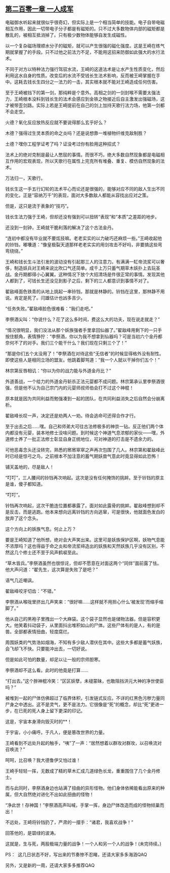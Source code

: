 ## [第二百零一章 一人成军](https://www.xxbiquge.com/11_11207/8934211.html)


  电磁御水听起来就很似乎很奇幻，但实际上是一个相当简单的技能。电子自带电磁相互作用，因此一切带电子分子都是有磁矩的。只不过大多数物体内部的磁矩都是散乱的，被相互抵消掉了。只有极少数物体能够自发生成磁性。

  以一个复杂磁场理顺水分子的磁矩，就可以产生很强的磁化强度。这是王崎在练气期就掌握了的手段。只不过他之前法力不足，不能用这招来防御如此强大的水行法术。

  不同于对方以特种法力强行驾驭水流，王崎的这道法术是让水产生性质变化，然后利用这水自身的性质。改变后的水流不受钱长生法术影响，反而被王崎掌握在手中。这耗去钱长生四分之一法力的一击，其实根本就不能对王崎造成任何伤害。

  至于王崎被挡下的第一剑，那纯粹是个意外。高相之剑的一剑封喉不需要太强法力，王崎根本没料到钱长生的法术会感应到金铁之物接近后自主激发出强磁场，这才被带歪剑路。实际上若是王崎提前在自己的剑上加持天歌行法力场，他第一剑都不会走空。

  火德？氧化反应放热反应就不要说得那么玄乎好么？

  木德？强得过生灵本质的命之炎吗？还是说想靠一堆植物纤维克敌制胜？

  土德？嘿你工程学证考了吗？证没考过你有脸用这种招式？

  法术上的绝对克制是最让人憋屈的事情。而很不巧，绝大多数自然现象都是电磁相互作用的宏观表现，所以天歌行在属性上完克所有堆叠、重复、模仿自然现象的法术。

  万法归一，天歌行。

  钱长生这一手五行幻轮的法术平心而论还是很强的，能够对应不同的敌人生出不同的变化，正是“容纳万千”的表现，面对大多数敌人都能从容找出应对之策。

  但是，这只是流于表象的“技巧”。

  钱长生法力强于王崎，但却还没有强到可以扭转“表现”和“本质”之差距的地步。

  还没到一刻钟，王崎就干脆利落的解决了这个古法金丹。

  “连初中都没有毕业就不要炫技嘛。老老实实的以力破巧还麻烦一些。”王崎收起他的铃铛，嘟囔道：“像皇极裂天道那样老老实实的用剑攻击不好吗，非要搞这些弯弯绕绕。”

  王崎和钱长生斗法引发的波动没有引起那三人的注意力。有满满一缸帝流浆可以奢侈，制造妖兵对王崎来说比吹口气还简单。成千上万只蓄气期草木妖扑上去玩圣战。金丹期都得小心翼翼。这种情况下放个大招清场是件很正常的事情。发现其他人都到了，可钱长生还没见到影子之后，剩下的三人都意识到事情不对了。

  翟敌峰面色铁青的从地上挑起一串铃铛，那就是林静的。铃铛在这里，那林静不用说。肯定是死了。闫雄估计也凶多吉少。

  “任务失败。”翟敌峰脸色很难看：“我们走吧。”

  李祭酒尖叫：“你说什么？花了这么多时间，费这么大的功夫，现在说走就走？”

  “情况很明显，我们没法从那个妖族强者手里拿回仙器了。”翟敌峰用剩下的一只手按住额角，表情狰狞：“李祭酒，你以为我不想拿到仙器吗？可是当初六个金丹都奈何不了的对手。我们三个能干什么？我们现在只剩三个了！”

  “那是你们五个太没用了！”李祭酒在对待这些“无信者”的时候显得格外没有耐性。即使这些人是相同立场的盟友。他跳着脚骂道：“我一个人就以干掉你们五个！”

  林宗第反唇相讥：“你以为你的战力能与外道金丹比？”

  外道善战，一个给力的外道金丹斩杀正法元婴都不成问题。林宗第承认里李祭酒很强，但是他不认为自己宗门内的元婴师叔师伯会打不过这个神棍！

  原本就是因为共同利益而勉强凑到一起的团队，在共同利益消失之后自然会分崩离析。

  翟敌峰长叹一声，决定还是劝两人一劝。待会逃命可还得合作才行。

  至于出去之后……嘿。自己和师弟大可往古法修极多的神京一钻。反正他们两个体内都没有元婴，装本地修士没啥问题。到时候这个神道气息浓郁的家伙——嘿，外道修士养了一批正法修士彰显自身正统地位，可对神道的打击是不遗余力的。

  可他恶毒念头还没转完，熟悉的窸窸窣窣之声再次包围了几人。林宗第和翟敌峰此时已经是惊弓之鸟，之前根本不加注意的蓄气期妖兽气意此时竟显得如此恐怖！

  铺天盖地的，尽是敌人！

  “叮叮”，三人腰间的铃铛再次响起。这次是没有任何掩饰的挑衅。至于铃铛的原主是谁，傻子都知道。

  “叮叮”。

  铃铛再次响起，这次干脆连位置都暴露了。面对如此露骨的挑衅。翟敌峰想到却不是反击，而是逃跑。他本来想向远离铃铛的方向逃窜，可是很快，他就面色发白的放弃了这个念头。

  这个方向上的妖族气息。何止上万？

  要是王崎知道了他所想，绝对会大声笑出来。这里可是妖族保护区啊，妖物气息能不浓厚吗？这也得益于命之炎和帝流浆缔造出的妖族和天然妖族几乎没有区别，不然这几个修士还不至于风声鹤唳至此。

  “草木皆兵。”李祭酒虽然也很惊诧，但却不愿意在对面这两个“同伴”面前露了怯。他大声问道：“翟先生，这次算是失败了是吧？”

  语气几近嘲讽。

  翟敌峰咬牙切齿：“不错。”

  李祭酒从喉咙里挤出几声笑来：“很好嘛……这样就不用担心什么‘被发现’而缩手缩脚了。”

  他从自己的黑袍子里拽出一个大麻袋。这个袋子显然也是储物法器。但是容积更大。他笑着抖动袋子，从里面抖出堆积如山的尸体。这些尸体有的是人，有的是兽。全部都表情扭曲，轻度腐烂。

  周围妖类的气势浩如烟海，不知有多少敌人潜伏在其中。这些大多都是蓄气妖族，会飞却飞不快。只要能冲出去，一切好说。

  但是如此可怕的数量，却足以让一般的宗师胆寒。

  李祭酒却不这么看。此时的他竟是打算……

  “打出去。”这个胖神棍冷笑：“区区妖孽，未褪蒙昧，也敢阻挡洪元大神的净世使臣吗？”

  被堆到一起的尸体仿佛超过了临界体积，引发链式反应。不详的红黑色污秽力量同尸身之中透出。这不是灵气，更不是法力。它很像是“死”的概念，却比“死”更进一步，在已死的死人身上留下更深的印记。

  这是，宇宙本身滑向毁灭时的**！

  于宇宙，小小痛呼。于凡人，便是篡改世界的力量。

  王崎看到不远处升起的触手，“咦”了一声：“居然想着以群攻对群攻，以召唤流对召唤流？”

  呵呵，比召唤？我大德鲁伊又怕过谁！

  王崎手轻轻一挥，无数成了精的草木汇成几道绿色长龙，重重围住了几个金丹修士。

  而与此同时，李祭酒身边也站满了扭曲的异形怪物。他们身体依稀能看出原来的种属，但大自然绝对进化不出如此扭曲的怪物！

  “净此世！存神国！”李祭酒高声叫喊，手掌一挥，身边尸体改造而成的怪物倾巢而出！

  不远处，王崎将铃铛扔了，严肃的一摆手：“诸君，我喜欢战争！”

  回答他的，是碧绿的波涛。

  这就是，生与死，两股极端力量的战争！一个人和另一个人的战争！(未完待续。)

  PS：  这几日状态不好，写出来的节奏惨不忍睹，还请大家多多海涵QAQ

  另外，又是新的一周，还请大家多多推荐QAQ
